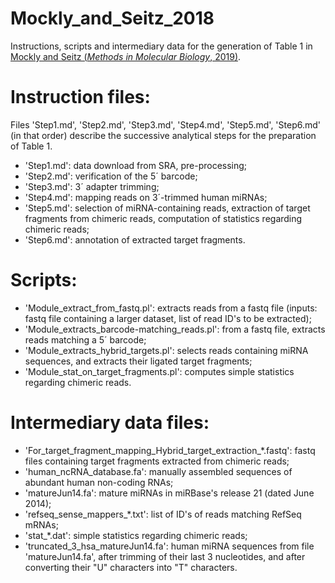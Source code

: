 # Mockly_and_Seitz_2018
Instructions, scripts and intermediary data for the generation of Table 1 in [Mockly and Seitz (*Methods in Molecular Biology*, 2019)](https://pubmed.ncbi.nlm.nih.gov/30963499/).

# Instruction files:

Files 'Step1.md', 'Step2.md', 'Step3.md', 'Step4.md', 'Step5.md', 'Step6.md' (in that order) describe the successive analytical steps for the preparation of Table 1.
* 'Step1.md': data download from SRA, pre-processing;
* 'Step2.md': verification of the 5´ barcode;
* 'Step3.md': 3´ adapter trimming;
* 'Step4.md': mapping reads on 3´-trimmed human miRNAs;
* 'Step5.md': selection of miRNA-containing reads, extraction of target fragments from chimeric reads, computation of statistics regarding chimeric reads;
* 'Step6.md': annotation of extracted target fragments.

# Scripts:

* 'Module_extract_from_fastq.pl': extracts reads from a fastq file (inputs: fastq file containing a larger dataset, list of read ID's to be extracted);
* 'Module_extracts_barcode-matching_reads.pl': from a fastq file, extracts reads matching a 5´ barcode;
* 'Module_extracts_hybrid_targets.pl': selects reads containing miRNA sequences, and extracts their ligated target fragments;
* 'Module_stat_on_target_fragments.pl': computes simple statistics regarding chimeric reads.

# Intermediary data files:

* 'For_target_fragment_mapping_Hybrid_target_extraction_*.fastq': fastq files containing target fragments extracted from chimeric reads;
* 'human_ncRNA_database.fa': manually assembled sequences of abundant human non-coding RNAs;
* 'matureJun14.fa': mature miRNAs in miRBase's release 21 (dated June 2014);
* 'refseq_sense_mappers_*.txt': list of ID's of reads matching RefSeq mRNAs;
* 'stat_*.dat': simple statistics regarding chimeric reads;
* 'truncated_3_hsa_matureJun14.fa': human miRNA sequences from file 'matureJun14.fa', after trimming of their last 3 nucleotides, and after converting their "U" characters into "T" characters.
